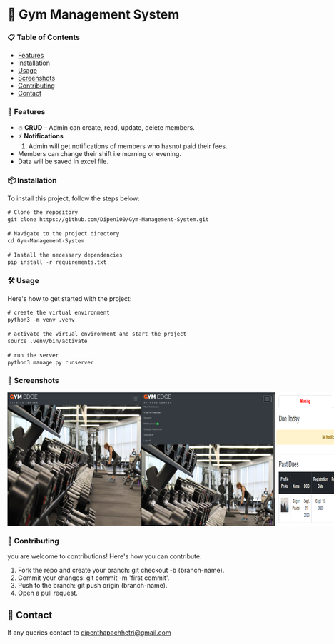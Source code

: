 # 🚀 Gym Management System

### 📋 Table of Contents

- [Features](#-features)
- [Installation](#-installation)
- [Usage](#-usage)
- [Screenshots](#-screenshots)
- [Contributing](#-contributing)
- [Contact](#-contact)

### 🌟 Features

- 🔥 **CRUD** – Admin can create, read, update, delete members.
- ⚡ **Notifications**
  1. Admin will get notifications of members who hasnot paid their fees.
- Members can change their shift i.e morning or evening.
- Data will be saved in excel file.

### 📦 Installation

To install this project, follow the steps below:

```
# Clone the repository
git clone https://github.com/Dipen100/Gym-Management-System.git

# Navigate to the project directory
cd Gym-Management-System

# Install the necessary dependencies
pip install -r requirements.txt
```
### 🛠️ Usage
Here's how to get started with the project:
```
# create the virtual environment
python3 -m venv .venv

# activate the virtual environment and start the project
source .venv/bin/activate

# run the server
python3 manage.py runserver
```
### 🎨 Screenshots
<div style="display: flex; justify-content: space-around;">
  <img src="images/homepage.png" alt="home page" height='300' width="300"/>
  <img src="images/homepage2.png" alt="homepage2 page" height='300' width="300"/>
  <img src="images/notifications.png" alt="notifications" height='300' width="300"/>
</div>

### 🤝 Contributing
you are welcome to contributions! Here's how you can contribute:

1. Fork the repo and create your branch: git checkout -b (branch-name).
2. Commit your changes: git commit -m 'first commit'.
3. Push to the branch: git push origin (branch-name).
4. Open a pull request.

## 💬 Contact
If any queries contact to dipenthapachhetri@gmail.com

